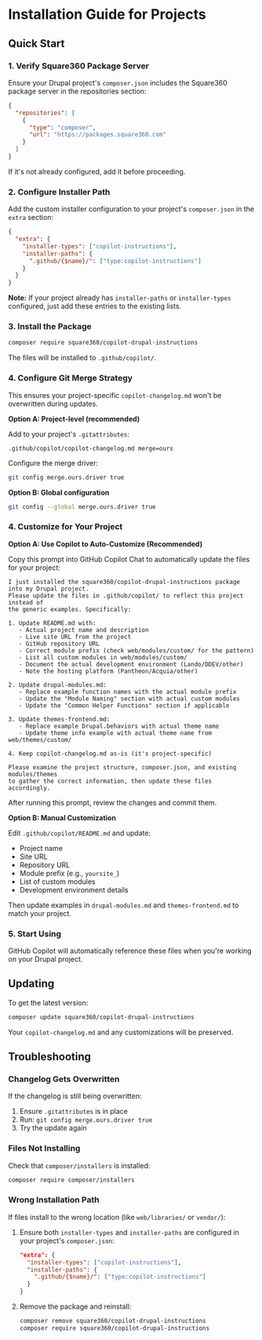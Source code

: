 # Installation Guide for Projects

## Quick Start

### 1. Verify Square360 Package Server

Ensure your Drupal project's `composer.json` includes the Square360 package server in the repositories section:

```json
{
  "repositories": [
    {
      "type": "composer",
      "url": "https://packages.square360.com"
    }
  ]
}
```

If it's not already configured, add it before proceeding.

### 2. Configure Installer Path

Add the custom installer configuration to your project's `composer.json` in the `extra` section:

```json
{
  "extra": {
    "installer-types": ["copilot-instructions"],
    "installer-paths": {
      ".github/{$name}/": ["type:copilot-instructions"]
    }
  }
}
```

**Note:** If your project already has `installer-paths` or `installer-types` configured, just add these entries to the existing lists.

### 3. Install the Package

```bash
composer require square360/copilot-drupal-instructions
```

The files will be installed to `.github/copilot/`.

### 4. Configure Git Merge Strategy

This ensures your project-specific `copilot-changelog.md` won't be overwritten during updates.

**Option A: Project-level (recommended)**

Add to your project's `.gitattributes`:

```
.github/copilot/copilot-changelog.md merge=ours
```

Configure the merge driver:

```bash
git config merge.ours.driver true
```

**Option B: Global configuration**

```bash
git config --global merge.ours.driver true
```

### 4. Customize for Your Project

**Option A: Use Copilot to Auto-Customize (Recommended)**

Copy this prompt into GitHub Copilot Chat to automatically update the files for your project:

```
I just installed the square360/copilot-drupal-instructions package into my Drupal project.
Please update the files in .github/copilot/ to reflect this project instead of
the generic examples. Specifically:

1. Update README.md with:
   - Actual project name and description
   - Live site URL from the project
   - GitHub repository URL
   - Correct module prefix (check web/modules/custom/ for the pattern)
   - List all custom modules in web/modules/custom/
   - Document the actual development environment (Lando/DDEV/other)
   - Note the hosting platform (Pantheon/Acquia/other)

2. Update drupal-modules.md:
   - Replace example function names with the actual module prefix
   - Update the "Module Naming" section with actual custom modules
   - Update the "Common Helper Functions" section if applicable

3. Update themes-frontend.md:
   - Replace example Drupal.behaviors with actual theme name
   - Update theme info example with actual theme name from web/themes/custom/

4. Keep copilot-changelog.md as-is (it's project-specific)

Please examine the project structure, composer.json, and existing modules/themes
to gather the correct information, then update these files accordingly.
```

After running this prompt, review the changes and commit them.

**Option B: Manual Customization**

Edit `.github/copilot/README.md` and update:

- Project name
- Site URL
- Repository URL
- Module prefix (e.g., `yoursite_`)
- List of custom modules
- Development environment details

Then update examples in `drupal-modules.md` and `themes-frontend.md` to match your project.

### 5. Start Using

GitHub Copilot will automatically reference these files when you're working on your Drupal project.

## Updating

To get the latest version:

```bash
composer update square360/copilot-drupal-instructions
```

Your `copilot-changelog.md` and any customizations will be preserved.

## Troubleshooting

### Changelog Gets Overwritten

If the changelog is still being overwritten:

1. Ensure `.gitattributes` is in place
2. Run: `git config merge.ours.driver true`
3. Try the update again

### Files Not Installing

Check that `composer/installers` is installed:

```bash
composer require composer/installers
```

### Wrong Installation Path

If files install to the wrong location (like `web/libraries/` or `vendor/`):

1. Ensure both `installer-types` and `installer-paths` are configured in your project's `composer.json`:

   ```json
   "extra": {
     "installer-types": ["copilot-instructions"],
     "installer-paths": {
       ".github/{$name}/": ["type:copilot-instructions"]
     }
   }
   ```

2. Remove the package and reinstall:
   ```bash
   composer remove square360/copilot-drupal-instructions
   composer require square360/copilot-drupal-instructions
   ```

